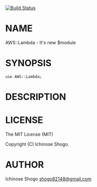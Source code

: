 [![Build Status](https://travis-ci.org/shogo82148/p5-aws-lambda.svg?branch=master)](https://travis-ci.org/shogo82148/p5-aws-lambda)
# NAME

AWS::Lambda - It's new $module

# SYNOPSIS

    use AWS::Lambda;

# DESCRIPTION

# LICENSE

The MIT License (MIT)

Copyright (C) Ichinose Shogo.

# AUTHOR

Ichinose Shogo <shogo82148@gmail.com>

